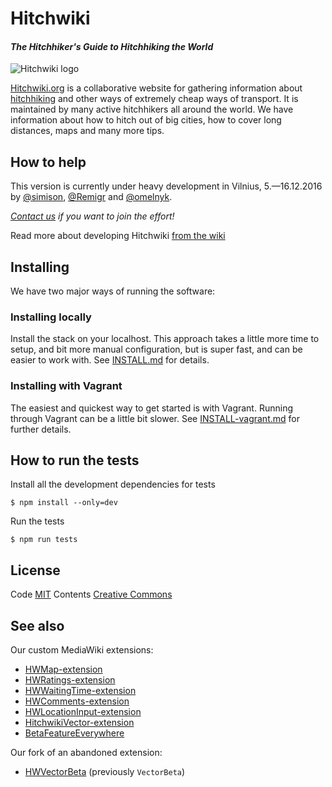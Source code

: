 # Hitchwiki

#### _The Hitchhiker's Guide to Hitchhiking the World_

![Hitchwiki logo](public/wiki-badge.png)

[Hitchwiki.org](http://hitchwiki.org/) is a collaborative website for
gathering information about
[hitchhiking](http://hitchwiki.org/en/Hitchhiking) and other ways of
extremely cheap ways of transport. It is maintained by many active
hitchhikers all around the world. We have information about how to
hitch out of big cities, how to cover long distances, maps and many
more tips.

## How to help
This version is currently under heavy development in Vilnius, 5.—16.12.2016 by [@simison](https://github.com/simison), [@Remigr](https://github.com/Remigr/) and [@omelnyk](https://github.com/omelnyk/).

_[Contact us](http://hitchwiki.org/en/Template:Communityportal) if you want to join the effort!_

Read more about developing Hitchwiki [from the wiki](https://github.com/Hitchwiki/hitchwiki/wiki)

## Installing

We have two major ways of running the software:


### Installing locally

Install the stack on your localhost. This approach takes a little more time to setup, and bit more manual configuration, but is super fast, and can be easier to work with. See [INSTALL.md](https://raw.githubusercontent.com/Hitchwiki/hitchwiki/master/INSTALL.md) for details.

### Installing with Vagrant

The easiest and quickest way to get started is with Vagrant. Running through Vagrant can be a little bit slower. See [INSTALL-vagrant.md](https://raw.githubusercontent.com/Hitchwiki/hitchwiki/master/INSTALL-vagrant.md) for further details.

## How to run the tests

Install all the development dependencies for tests

 `$ npm install --only=dev`
 
Run the tests

 `$ npm run tests`
 
## License
Code [MIT](LICENSE.md)
Contents [Creative Commons](http://creativecommons.org/licenses/by-sa/4.0/)

## See also
Our custom MediaWiki extensions:
- [HWMap-extension](https://github.com/Hitchwiki/HWMap-extension)
- [HWRatings-extension](https://github.com/Hitchwiki/HWRatings-extension)
- [HWWaitingTime-extension](https://github.com/Hitchwiki/HWWaitingTime-extension)
- [HWComments-extension](https://github.com/Hitchwiki/HWComments-extension)
- [HWLocationInput-extension](https://github.com/Hitchwiki/HWLocationInput-extension)
- [HitchwikiVector-extension](https://github.com/Hitchwiki/HitchwikiVector-extension)
- [BetaFeatureEverywhere](https://github.com/Hitchwiki/BetaFeatureEverywhere)

Our fork of an abandoned extension:
- [HWVectorBeta](https://github.com/Hitchwiki/mediawiki-extensions-VectorBeta) (previously `VectorBeta`)
